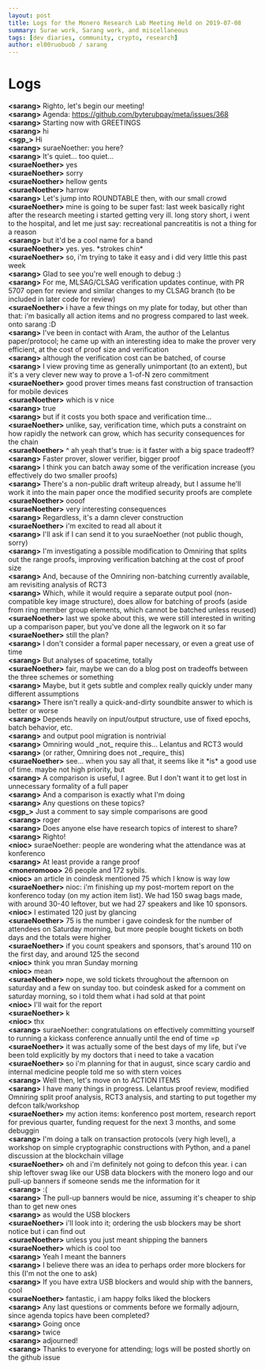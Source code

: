 ```yaml
---
layout: post
title: Logs for the Monero Research Lab Meeting Held on 2019-07-08
summary: Surae work, Sarang work, and miscellaneous
tags: [dev diaries, community, crypto, research]
author: el00ruobuob / sarang
---
```


# Logs  

**\<sarang>** Righto, let's begin our meeting!  
**\<sarang>** Agenda: https://github.com/byterubpay/meta/issues/368  
**\<sarang>** Starting now with GREETINGS  
**\<sarang>** hi  
**\<sgp\_>** Hi  
**\<sarang>** suraeNoether: you here?  
**\<sarang>** It's quiet... too quiet...  
**\<suraeNoether>** yes  
**\<suraeNoether>** sorry  
**\<suraeNoether>** hellow gents  
**\<suraeNoether>** harrow  
**\<sarang>** Let's jump into ROUNDTABLE then, with our small crowd  
**\<suraeNoether>** mine is going to be super fast: last week basically right after the research meeting i started getting very ill. long story short, i went to the hospital, and let me just say: recreational pancreatitis is not a thing for a reason  
**\<sarang>** but it'd be a cool name for a band  
**\<suraeNoether>** yes. yes. \*strokes chin\*  
**\<suraeNoether>** so, i'm trying to take it easy and i did very little this past week  
**\<sarang>** Glad to see you're well enough to debug :)  
**\<sarang>** For me, MLSAG/CLSAG verification updates continue, with PR 5707 open for review and similar changes to my CLSAG branch (to be included in later code for review)  
**\<suraeNoether>** i have a few things on my plate for today, but other than that: i'm basically all action items and no progress compared to last week. onto sarang :D  
**\<sarang>** I've been in contact with Aram, the author of the Lelantus paper/protocol; he came up with an interesting idea to make the prover very efficient, at the cost of proof size and verification  
**\<sarang>** although the verification cost can be batched, of course  
**\<sarang>** I view proving time as generally unimportant (to an extent), but it's a very clever new way to prove a 1-of-N zero commitment  
**\<suraeNoether>** good prover times means fast construction of transaction for mobile devices  
**\<suraeNoether>** which is v nice  
**\<sarang>** true  
**\<sarang>** but if it costs you both space and verification time...  
**\<suraeNoether>** unlike, say, verification time, which puts a constraint on how rapidly the network can grow, which has security consequences for the chain  
**\<suraeNoether>** ^ ah yeah that's true: is it faster with a big space tradeoff?  
**\<sarang>** Faster prover, slower verifier, bigger proof  
**\<sarang>** I think you can batch away some of the verification increase (you effectively do two smaller proofs)  
**\<sarang>** There's a non-public draft writeup already, but I assume he'll work it into the main paper once the modified security proofs are complete  
**\<suraeNoether>** oooof  
**\<suraeNoether>** very interesting consequences  
**\<sarang>** Regardless, it's a damn clever construction  
**\<suraeNoether>** i'm excited to read all about it  
**\<sarang>** I'll ask if I can send it to you suraeNoether (not public though, sorry)  
**\<sarang>** I'm investigating a possible modification to Omniring that splits out the range proofs, improving verification batching at the cost of proof size  
**\<sarang>** And, because of the Omniring non-batching currently available, am revisiting analysis of RCT3  
**\<sarang>** Which, while it would require a separate output pool (non-compatible key image structure), does allow for batching of proofs (aside from ring member group elements, which cannot be batched unless reused)  
**\<suraeNoether>** last we spoke about this, we were still interested in writing up a comparison paper, but you've done all the legwork on it so far  
**\<suraeNoether>** still the plan?  
**\<sarang>** I don't consider a formal paper necessary, or even a great use of time  
**\<sarang>** But analyses of spacetime, totally  
**\<suraeNoether>** fair, maybe we can do a blog post on tradeoffs between the three schemes or something  
**\<sarang>** Maybe, but it gets subtle and complex really quickly under many different assumptions  
**\<sarang>** There isn't really a quick-and-dirty soundbite answer to which is better or worse  
**\<sarang>** Depends heavily on input/output structure, use of fixed epochs, batch behavior, etc.  
**\<sarang>** and output pool migration is nontrivial  
**\<sarang>** Omniring would \_not\_ require this... Lelantus and RCT3 would  
**\<sarang>** (or rather, Omniring does not \_require\_ this)  
**\<suraeNoether>** see... when you say all that, it seems like it \*is\* a good use of time. maybe not high priority, but  
**\<sarang>** A comparison is useful, I agree. But I don't want it to get lost in unnecessary formality of a full paper  
**\<sarang>** And a comparison is exactly what I'm doing  
**\<sarang>** Any questions on these topics?  
**\<sgp\_>** Just a comment to say simple comparisons are good  
**\<sarang>** roger  
**\<sarang>** Does anyone else have research topics of interest to share?  
**\<sarang>** Righto!  
**\<nioc>** suraeNoether: people are wondering what the attendance was at konferenco  
**\<sarang>** At least provide a range proof  
**\<moneromooo>** 26 people and 172 sybils.  
**\<nioc>** an article in coindesk mentioned 75 which I know is way low  
**\<suraeNoether>** nioc: i'm finishing up my post-mortem report on the konferenco today (on my action item list). We had 150 swag bags made, with around 30-40 leftover, but we had 27 speakers and like 10 sponsors.  
**\<nioc>** I estimated 120 just by glancing  
**\<suraeNoether>** 75 is the number i gave coindesk for the number of attendees on Saturday morning, but more people bought tickets on both days and the totals were higher  
**\<suraeNoether>** if you count speakers and sponsors, that's around 110 on the first day, and around 125 the second  
**\<nioc>** think you mran Sunday morning  
**\<nioc>** mean  
**\<suraeNoether>** nope, we sold tickets throughout the afternoon on saturday and a few on sunday too. but coindesk asked for a comment on saturday morning, so i told them what i had sold at that point  
**\<nioc>** I'll wait for the report  
**\<suraeNoether>** k  
**\<nioc>** thx  
**\<sarang>** suraeNoether: congratulations on effectively committing yourself to running a kickass conference annually until the end of time =p  
**\<suraeNoether>** it was actually some of the best days of my life, but i've been told explicitly by my doctors that i need to take a vacation  
**\<suraeNoether>** so i'm planning for that in august, since scary cardio and internal medicine people told me so with stern voices  
**\<sarang>** Well then, let's move on to ACTION ITEMS  
**\<sarang>** I have many things in progress. Lelantus proof review, modified Omniring split proof analysis, RCT3 analysis, and starting to put together my defcon talk/workshop  
**\<suraeNoether>** my action items: konferenco post mortem, research report for previous quarter, funding request for the next 3 months, and some debuggin  
**\<sarang>** I'm doing a talk on transaction protocols (very high level), a workshop on simple cryptographic constructions with Python, and a panel discussion at the blockchain village  
**\<suraeNoether>** oh and i'm definitely not going to defcon this year. i can ship leftover swag like our USB data blockers with the monero logo and our pull-up banners if someone sends me the information for it  
**\<sarang>** :(  
**\<sarang>** The pull-up banners would be nice, assuming it's cheaper to ship than to get new ones  
**\<sarang>** as would the USB blockers  
**\<suraeNoether>** i'll look into it; ordering the usb blockers may be short notice but i can find out  
**\<suraeNoether>** unless you just meant shipping the banners  
**\<suraeNoether>** which is cool too  
**\<sarang>** Yeah I meant the banners  
**\<sarang>** I believe there was an idea to perhaps order more blockers for this (I'm not the one to ask)  
**\<sarang>** If you have extra USB blockers and would ship with the banners, cool  
**\<suraeNoether>** fantastic, i am happy folks liked the blockers  
**\<sarang>** Any last questions or comments before we formally adjourn, since agenda topics have been completed?  
**\<sarang>** Going once  
**\<sarang>** twice  
**\<sarang>** adjourned!  
**\<sarang>** Thanks to everyone for attending; logs will be posted shortly on the github issue  
